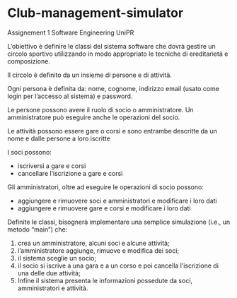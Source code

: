 # Club-management-simulator

Assignement 1 Software Engineering UniPR

L’obiettivo è definire le classi del sistema software che dovrà gestire un circolo sportivo utilizzando
in modo appropriato le tecniche di ereditarietà e composizione.

Il circolo è definito da un insieme di persone e di attività.

Ogni persona è definita da: nome, cognome, indirizzo email (usato come login per l’accesso al
sistema) e password.

Le persone possono avere il ruolo di socio o amministratore. Un amministratore può eseguire anche
le operazioni del socio.

Le attività possono essere gare o corsi e sono entrambe descritte da un nome e dalle persone a loro
iscritte

I soci possono:
- iscriversi a gare e corsi
- cancellare l’iscrizione a gare e corsi

Gli amministratori, oltre ad eseguire le operazioni di socio possono:
- aggiungere e rimuovere soci e amministratori e modificare i loro dati
- aggiungere e rimuovere gare e corsi e modificare i loro dati

Definite le classi, bisognerà implementare una semplice simulazione (i.e., un metodo “main”) che:
1) crea un amministratore, alcuni soci e alcune attività;
2) l’amministratore aggiunge, rimuove e modifica dei soci;
3) il sistema sceglie un socio;
4) il socio si iscrive a una gara e a un corso e poi cancella l’iscrizione di una delle due attività;
5) Infine il sistema presenta le informazioni possedute da soci, amministratori e attività.
